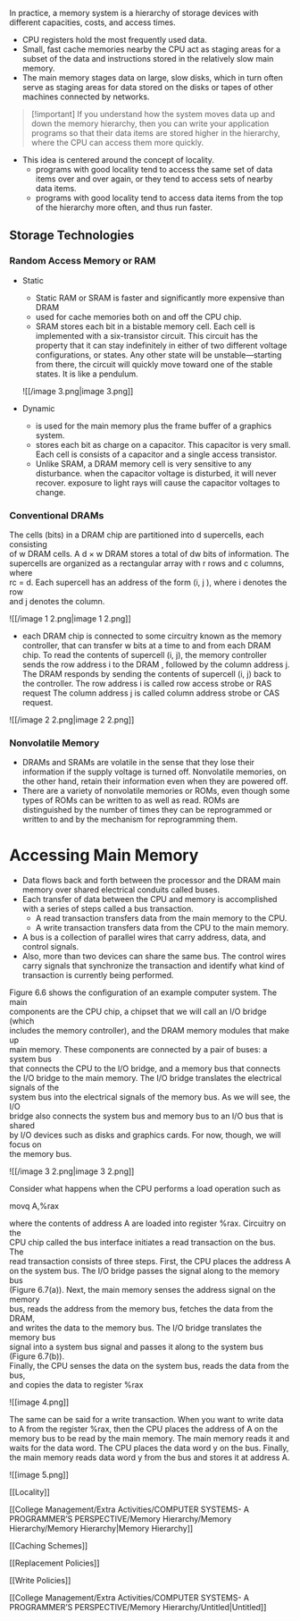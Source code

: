 In practice, a memory system is a hierarchy of storage devices with different capacities, costs, and access times.

- CPU registers hold the most frequently used data.
- Small, fast cache memories nearby the CPU act as staging areas for a subset of the data and instructions stored in the relatively slow main memory.
- The main memory stages data on large, slow disks, which in turn often serve as staging areas for data stored on the disks or tapes of other machines connected by networks.

  

> [!important] If you understand how the system moves data up and down the memory hierarchy, then you can write your application programs so that their data items are stored higher in the hierarchy, where the CPU can access them more quickly.

- This idea is centered around the concept of locality.
    - programs with good locality tend to access the same set of data items over and over again, or they tend to access sets of nearby data items.
    - programs with good locality tend to access data items from the top of the hierarchy more often, and thus run faster.

  

## Storage Technologies

  

### Random Access Memory or RAM

- Static
    
    - Static RAM or SRAM is faster and significantly more expensive than DRAM
    - used for cache memories both on and off the CPU chip.
    - SRAM stores each bit in a bistable memory cell. Each cell is implemented with a six-transistor circuit. This circuit has the property that it can stay indefinitely in either of two different voltage configurations, or states. Any other state will be unstable—starting from there, the circuit will quickly move toward one of the stable states. It is like a pendulum.
    
    ![[/image 3.png|image 3.png]]
    
- Dynamic
    - is used for the main memory plus the frame buffer of a graphics system.
    - stores each bit as charge on a capacitor. This capacitor is very small. Each cell is consists of a capacitor and a single access transistor.
    - Unlike SRAM, a DRAM memory cell is very sensitive to any disturbance. when the capacitor voltage is disturbed, it will never recover. exposure to light rays will cause the capacitor voltages to change.

  

### Conventional DRAMs

The cells (bits) in a DRAM chip are partitioned into d supercells, each consisting  
of w DRAM cells. A d × w DRAM stores a total of dw bits of information. The  
supercells are organized as a rectangular array with r rows and c columns, where  
rc = d. Each supercell has an address of the form (i, j ), where i denotes the row  
and j denotes the column.  

![[/image 1 2.png|image 1 2.png]]

- each DRAM chip is connected to some circuitry known as the memory controller, that can transfer w bits at a time to and from each DRAM chip. To read the contents of supercell (i, j), the memory controller sends the row address i to the DRAM , followed by the column address j. The DRAM responds by sending the contents of supercell (i, j) back to the controller. The row address i is called row access strobe or RAS request The column address j is called column address strobe or CAS request.

![[/image 2 2.png|image 2 2.png]]

  

### Nonvolatile Memory

- DRAMs and SRAMs are volatile in the sense that they lose their information if the supply voltage is turned off. Nonvolatile memories, on the other hand, retain their information even when they are powered off.
- There are a variety of nonvolatile memories or ROMs, even though some types of ROMs can be written to as well as read. ROMs are distinguished by the number of times they can be reprogrammed or written to and by the mechanism for reprogramming them.

  

  

# Accessing Main Memory

- Data flows back and forth between the processor and the DRAM main memory over shared electrical conduits called buses.
- Each transfer of data between the CPU and memory is accomplished with a series of steps called a bus transaction.
    - A read transaction transfers data from the main memory to the CPU.
    - A write transaction transfers data from the CPU to the main memory.
- A bus is a collection of parallel wires that carry address, data, and control signals.
- Also, more than two devices can share the same bus. The control wires carry signals that synchronize the transaction and identify what kind of transaction is currently being performed.

Figure 6.6 shows the configuration of an example computer system. The main  
components are the CPU chip, a chipset that we will call an I/O bridge (which  
includes the memory controller), and the DRAM memory modules that make up  
main memory. These components are connected by a pair of buses: a system bus  
that connects the CPU to the I/O bridge, and a memory bus that connects the I/O bridge to the main memory. The I/O bridge translates the electrical signals of the  
system bus into the electrical signals of the memory bus. As we will see, the I/O  
bridge also connects the system bus and memory bus to an I/O bus that is shared  
by I/O devices such as disks and graphics cards. For now, though, we will focus on  
the memory bus.  

![[/image 3 2.png|image 3 2.png]]

  

Consider what happens when the CPU performs a load operation such as

  
movq A,%rax  

  
where the contents of address A are loaded into register %rax. Circuitry on the  
CPU chip called the bus interface initiates a read transaction on the bus. The  
read transaction consists of three steps. First, the CPU places the address A  
on the system bus. The I/O bridge passes the signal along to the memory bus  
(Figure 6.7(a)). Next, the main memory senses the address signal on the memory  
bus, reads the address from the memory bus, fetches the data from the DRAM,  
and writes the data to the memory bus. The I/O bridge translates the memory bus  
signal into a system bus signal and passes it along to the system bus (Figure 6.7(b)).  
Finally, the CPU senses the data on the system bus, reads the data from the bus,  
and copies the data to register %rax  

![[image 4.png]]

  

The same can be said for a write transaction. When you want to write data to A from the register %rax, then the CPU places the address of A on the memory bus to be read by the main memory. The main memory reads it and waits for the data word. The CPU places the data word y on the bus. Finally, the main memory reads data word y from the bus and stores it at address A.

![[image 5.png]]

  

  

[[Locality]]

[[College Management/Extra Activities/COMPUTER SYSTEMS- A PROGRAMMER’S PERSPECTIVE/Memory Hierarchy/Memory Hierarchy/Memory Hierarchy|Memory Hierarchy]]

[[Caching Schemes]]

[[Replacement Policies]]

[[Write Policies]]

[[College Management/Extra Activities/COMPUTER SYSTEMS- A PROGRAMMER’S PERSPECTIVE/Memory Hierarchy/Untitled|Untitled]]